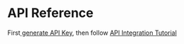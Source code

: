 # API Reference

First[ generate API Key](generate-api-key.md), then follow [API Integration Tutorial](api.md)

